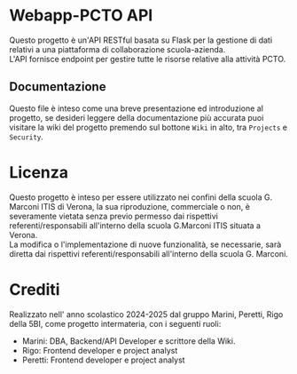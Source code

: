 # Webapp-PCTO API

Questo progetto è un'API RESTful basata su Flask per la gestione di dati relativi a una piattaforma di collaborazione scuola-azienda.  
L'API fornisce endpoint per gestire tutte le risorse relative alla attività PCTO.

## Documentazione  

Questo file è inteso come una breve presentazione ed introduzione al progetto, se desideri leggere della documentazione più accurata puoi visitare la wiki del progetto premendo sul bottone `Wiki` in alto, tra `Projects` e `Security`. 

# Licenza

Questo progetto è inteso per essere utilizzato nei confini della scuola G. Marconi ITIS di Verona, la sua riproduzione, commerciale o non, è severamente vietata senza previo permesso dai rispettivi referenti/responsabili all'interno della scuola G.Marconi ITIS situata a Verona.  
La modifica o l'implementazione di nuove funzionalità, se necessarie, sarà diretta dai rispettivi referenti/responsabili all'interno della scuola G. Marconi.

# Crediti

Realizzato nell' anno scolastico 2024-2025 dal gruppo Marini, Peretti, Rigo della 5BI, come progetto intermateria, con i seguenti ruoli:

- Marini: DBA, Backend/API Developer e scrittore della Wiki.
- Rigo: Frontend developer e project analyst
- Peretti: Frontend developer e project analyst
